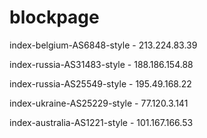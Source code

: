 # blockpage

index-belgium-AS6848-style - 213.224.83.39

index-russia-AS31483-style - 188.186.154.88

index-russia-AS25549-style - 195.49.168.22

index-ukraine-AS25229-style - 77.120.3.141

index-australia-AS1221-style - 101.167.166.53
